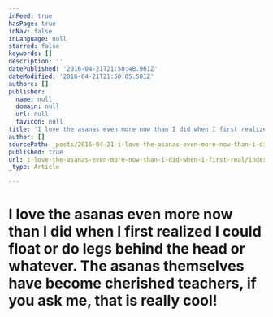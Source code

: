 ```yaml
---
inFeed: true
hasPage: true
inNav: false
inLanguage: null
starred: false
keywords: []
description: ''
datePublished: '2016-04-21T21:50:48.961Z'
dateModified: '2016-04-21T21:50:05.501Z'
authors: []
publisher:
  name: null
  domain: null
  url: null
  favicon: null
title: 'I love the asanas even more now than I did when I first realized I could float or do legs behind the head or whatever. The asanas themselves have become cherished teachers, if you ask me, that is really cool!'
author: []
sourcePath: _posts/2016-04-21-i-love-the-asanas-even-more-now-than-i-did-when-i-first-real.md
published: true
url: i-love-the-asanas-even-more-now-than-i-did-when-i-first-real/index.html
_type: Article

---
```

# I love the asanas even more now than I did when I first realized I could float or do legs behind the head or whatever. The asanas themselves have become cherished teachers, if you ask me, that is really cool!